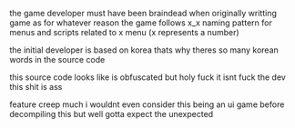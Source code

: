 the game developer must have been braindead when originally writting game as for whatever reason the game follows x_x naming pattern for menus and scripts related to x menu 
(x represents a number)

the initial developer is based on korea thats why theres so many korean words in the source code


this source code looks like is obfuscated but holy fuck it isnt fuck the dev this shit is ass

feature creep much i wouldnt even consider this being an ui game before decompiling this
but well gotta expect the unexpected